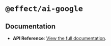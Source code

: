 # `@effect/ai-google`

## Documentation

- **API Reference**: [View the full documentation](https://effect-ts.github.io/effect/docs/ai/google).
